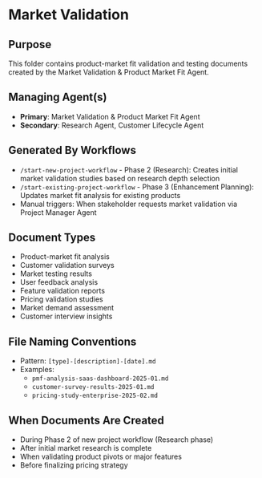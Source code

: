 # Market Validation

## Purpose
This folder contains product-market fit validation and testing documents created by the Market Validation & Product Market Fit Agent.

## Managing Agent(s)
- **Primary**: Market Validation & Product Market Fit Agent
- **Secondary**: Research Agent, Customer Lifecycle Agent

## Generated By Workflows
- `/start-new-project-workflow` - Phase 2 (Research): Creates initial market validation studies based on research depth selection
- `/start-existing-project-workflow` - Phase 3 (Enhancement Planning): Updates market fit analysis for existing products
- Manual triggers: When stakeholder requests market validation via Project Manager Agent

## Document Types
- Product-market fit analysis
- Customer validation surveys
- Market testing results
- User feedback analysis
- Feature validation reports
- Pricing validation studies
- Market demand assessment
- Customer interview insights

## File Naming Conventions
- Pattern: `[type]-[description]-[date].md`
- Examples: 
  - `pmf-analysis-saas-dashboard-2025-01.md`
  - `customer-survey-results-2025-01.md`
  - `pricing-study-enterprise-2025-02.md`

## When Documents Are Created
- During Phase 2 of new project workflow (Research phase)
- After initial market research is complete
- When validating product pivots or major features
- Before finalizing pricing strategy